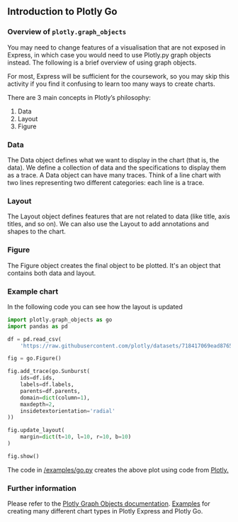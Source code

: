 ## Introduction to Plotly Go

### Overview of `plotly.graph_objects`

You may need to change features of a visualisation that are not exposed in Express, in which case you would need to use
Plotly.py graph objects instead. The following is a brief overview of using graph objects.

For most, Express will be sufficient for the coursework, so you may skip this activity if you find it confusing to learn
too many ways to create charts.

There are 3 main concepts in Plotly’s philosophy:

1. Data
2. Layout
3. Figure

### Data

The Data object defines what we want to display in the chart (that is, the data). We define a collection of data and the
specifications to display them as a trace. A Data object can have many traces. Think of a line chart with two lines
representing two different categories: each line is a trace.

### Layout

The Layout object defines features that are not related to data (like title, axis titles, and so on). We can also use
the Layout to add annotations and shapes to the chart.

### Figure

The Figure object creates the final object to be plotted. It's an object that contains both data and layout.

### Example chart

In the following code you can see how the layout is updated

```python
import plotly.graph_objects as go
import pandas as pd

df = pd.read_csv(
    'https://raw.githubusercontent.com/plotly/datasets/718417069ead87650b90472464c7565dc8c2cb1c/coffee-flavors.csv')

fig = go.Figure()

fig.add_trace(go.Sunburst(
    ids=df.ids,
    labels=df.labels,
    parents=df.parents,
    domain=dict(column=1),
    maxdepth=2,
    insidetextorientation='radial'
))

fig.update_layout(
    margin=dict(t=10, l=10, r=10, b=10)
)

fig.show()
```

The code in [/examples/go.py](/examples/go.py) creates the above plot using code
from [Plotly.](https://plotly.com/python/sunburst-charts/#controlling-text-orientation-inside-sunburst-sectors)

### Further information

Please refer to the [Plotly Graph Objects documentation](https://plotly.com/python/graph-objects/).
[Examples](https://plotly.com/python/) for creating many different chart types in Plotly Express and Plotly Go.

